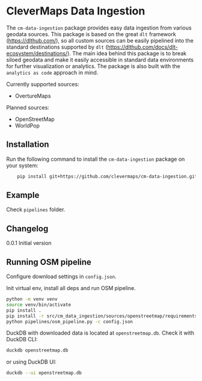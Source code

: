 # CleverMaps Data Ingestion

The `cm-data-ingestion` package provides easy data ingestion from various geodata sources. This package is based on the great `dlt` framework (https://dlthub.com/), so all custom sources can be easily pipelined into the standard destinations supported by `dlt` (https://dlthub.com/docs/dlt-ecosystem/destinations/). The main idea behind this package is to break siloed geodata and make it easily accessible in standard data environments for further visualization or analytics. The package is also built with the `analytics as code` approach in mind.

Currently supported sources:
* OvertureMaps

Planned sources:
* OpenStreetMap
* WorldPop

## Installation

Run the following command to install the `cm-data-ingestion` package on your system:

```bash
    pip install git+https://github.com/clevermaps/cm-data-ingestion.git
```

## Example

Check `pipelines` folder.

## Changelog

0.0.1 Initial version


## Running OSM pipeline

Configure download settings in `config.json`.

Init virtual env, install all deps and run OSM pipeline.

```bash
python -m venv venv
source venv/bin/activate
pip install .
pip install -r src/cm_data_ingestion/sources/openstreetmap/requirements.txt
python pipelines/osm_pipeline.py -c config.json
```

DuckDB with downloaded data is located at `openstreetmap.db`. Check it with DuckDB CLI:

```bash
duckdb openstreetmap.db
```

or using DuckDB UI:

```bash
duckdb --ui openstreetmap.db
```